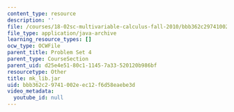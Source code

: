 ```yaml
---
content_type: resource
description: ''
file: /courses/18-02sc-multivariable-calculus-fall-2010/bbb362c29741002eec12f6d58eaebe3d_mk_lib.jar
file_type: application/java-archive
learning_resource_types: []
ocw_type: OCWFile
parent_title: Problem Set 4
parent_type: CourseSection
parent_uid: d25e4e51-80c1-1145-7a33-520120b986bf
resourcetype: Other
title: mk_lib.jar
uid: bbb362c2-9741-002e-ec12-f6d58eaebe3d
video_metadata:
  youtube_id: null
---
```

